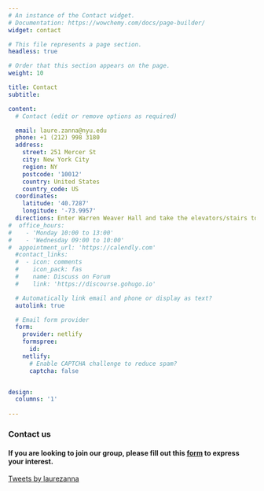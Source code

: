 ```yaml
---
# An instance of the Contact widget.
# Documentation: https://wowchemy.com/docs/page-builder/
widget: contact

# This file represents a page section.
headless: true

# Order that this section appears on the page.
weight: 10

title: Contact
subtitle: 

content:
  # Contact (edit or remove options as required)

  email: laure.zanna@nyu.edu
  phone: +1 (212) 998 3180
  address:
    street: 251 Mercer St
    city: New York City
    region: NY
    postcode: '10012'
    country: United States
    country_code: US
  coordinates:
    latitude: '40.7287'
    longitude: '-73.9957'
  directions: Enter Warren Weaver Hall and take the elevators/stairs to Office 1116 on Floor 11
#  office_hours:
#    - 'Monday 10:00 to 13:00'
#    - 'Wednesday 09:00 to 10:00'
#  appointment_url: 'https://calendly.com'
  #contact_links:
  #  - icon: comments
  #    icon_pack: fas
  #    name: Discuss on Forum
  #    link: 'https://discourse.gohugo.io'

  # Automatically link email and phone or display as text?
  autolink: true

  # Email form provider
  form:
    provider: netlify
    formspree:
      id:
    netlify:
      # Enable CAPTCHA challenge to reduce spam?
      captcha: false


design:
  columns: '1'
  
---
```


### Contact us

#### If you are looking to join our group, please fill out this [form](https://docs.google.com/forms/d/e/1FAIpQLSds6coMGaJVG_d-L0Mo_zmQeRhn1ZxgAUWSVmMqoYorQ8dUBQ/viewform?usp=sf_link) to express your interest. 



<a class="twitter-timeline" data-height="500" href="https://twitter.com/laurezanna?ref_src=twsrc%5Etfw">Tweets by laurezanna</a> <script async src="https://platform.twitter.com/widgets.js" charset="utf-8"></script>
